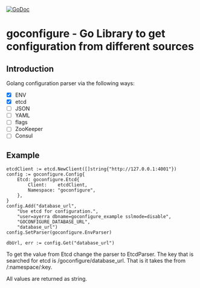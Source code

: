 [![GoDoc](https://godoc.org/github.com/abhiyerra/goconfigure?status.svg)](https://godoc.org/github.com/abhiyerra/goconfigure)

# goconfigure - Go Library to get configuration from different sources

## Introduction

Golang configuration parser via the following ways:

 - [X] ENV
 - [X] etcd
 - [ ] JSON
 - [ ] YAML
 - [ ] flags
 - [ ] ZooKeeper
 - [ ] Consul

## Example

    etcdClient := etcd.NewClient([]string{"http://127.0.0.1:4001"})
    config := goconfigure.Config{
        Etcd: goconfigure.Etcd{
            Client:    etcdClient,
            Namespace: "goconfigure",
        },
    }
    config.Add("database_url",
        "Use etcd for configuration.",
        "user=ayerra dbname=goconfigure_example sslmode=disable",
        "GOCONFIGURE_DATABASE_URL",
        "database_url")
    config.SetParser(goconfigure.EnvParser)

    dbUrl, err := config.Get("database_url")

To get the value from Etcd change the parser to EtcdParser. The key
that is searched for etcd is /goconfigure/database_url. That is it
takes the from /:namespace/:key.

All values are returned as string.
